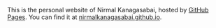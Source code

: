 <p>This is the personal website of Nirmal Kanagasabai, hosted by <a href="http://pages.github.com">GitHub Pages</a>. You can find it at <a href="http://www.nirmalkanagasabai.github.io">nirmalkanagasabai.github.io</a>.</p>
